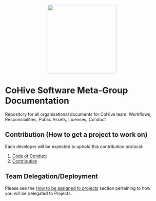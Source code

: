 <p align="center">
  <img src="https://res.cloudinary.com/dbdyc4klu/image/upload/v1690063402/EMAIL_Circle_Logo_Yellow_Font_tp1emb.png" width="225"/>
</p>

# CoHive Software Meta-Group Documentation
Repository for all organizational documents for CoHive team: Workflows, Responsibilities, Public Assets, Licenses, Conduct

## Contribution (How to get a project to work on)

Each developer will be expected to uphold this contribution protocol:

1. [Code of Conduct](./CODE_OF_CONDUCT.md)
2. [Contribution](./CONTRIBUTION.md)

## Team Delegation/Deployment
Please see the [How to be assigned to projects](./CONTRIBUTION.md#How-to-Be-Assigned-to-Projects) section pertaining to how you will be delegated to Projects.
